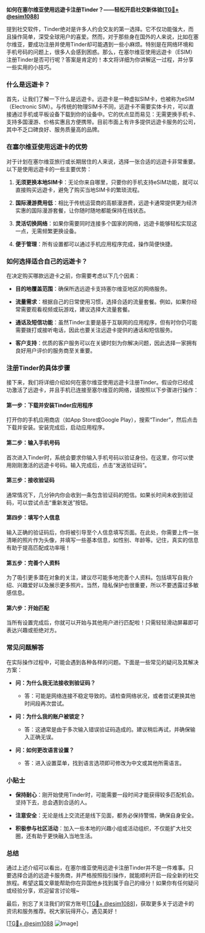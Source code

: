 **如何在塞尔维亚使用远遊卡注册Tinder？——轻松开启社交新体验[[TG💪+ @esim1088](https://t.me/s/esim1088)]**

提到社交软件，Tinder绝对是许多人约会交友的第一选择。它不仅功能强大，而且操作简单，深受全球用户的喜爱。然而，对于那些身在国外的人来说，比如在塞尔维亚，要成功注册并使用Tinder却可能遇到一些小麻烦。特别是在网络环境和手机号码的问题上，很多人会感到困惑。那么，在塞尔维亚使用远遊卡（ESIM）注册Tinder是否可行呢？答案是肯定的！本文将详细为你讲解这一过程，并分享一些实用的小技巧。

### 什么是远遊卡？

首先，让我们了解一下什么是远遊卡。远遊卡是一种虚拟SIM卡，也被称为eSIM（Electronic SIM）。与传统的物理SIM卡不同，远遊卡不需要实体卡片，可以直接通过手机或平板设备下载到你的设备中。它的优点显而易见：无需更换手机卡、支持多国漫游、价格实惠且方便携带。目前市面上有许多提供远遊卡服务的公司，其中不乏口碑良好、服务质量高的品牌。

### 在塞尔维亚使用远遊卡的优势

对于计划在塞尔维亚旅行或长期居住的人来说，选择一张合适的远遊卡非常重要。以下是使用远遊卡的一些主要优势：

1. **无须更换本地SIM卡**：无论你来自哪里，只要你的手机支持eSIM功能，就可以直接购买远遊卡，避免了购买当地SIM卡的繁琐流程。
   
2. **国际漫游费用低**：相比于传统运营商的高额漫游费，远遊卡通常提供更为经济实惠的国际漫游套餐，让你随时随地都能保持在线状态。

3. **灵活切换网络**：如果你需要同时连接多个国家的网络，远遊卡能够轻松实现这一点，无需频繁更换设备。

4. **便于管理**：所有设置都可以通过手机应用程序完成，操作简便快捷。

### 如何选择适合自己的远遊卡？

在决定购买哪款远遊卡之前，你需要考虑以下几个因素：

- **目的地覆盖范围**：确保所选远遊卡支持塞尔维亚地区的网络服务。
  
- **流量需求**：根据自己的日常使用习惯，选择合适的流量套餐。例如，如果你经常需要观看视频或玩游戏，建议选择大流量套餐。

- **通话及短信功能**：虽然Tinder主要是基于互联网的应用程序，但有时你仍可能需要拨打或接听电话，因此也要关注远遊卡提供的通话和短信服务。

- **客户支持**：优质的客户服务可以在关键时刻为你解决问题，因此选择一家拥有良好用户评价的服务商至关重要。

### 注册Tinder的具体步骤

接下来，我们将详细介绍如何在塞尔维亚使用远遊卡注册Tinder。假设你已经成功激活了远遊卡，并且手机已连接至塞尔维亚的网络，请按照以下步骤进行操作：

#### 第一步：下载并安装Tinder应用程序

打开你的手机应用商店（如App Store或Google Play），搜索“Tinder”，然后点击下载并安装。安装完成后，启动应用程序。

#### 第二步：输入手机号码

首次进入Tinder时，系统会要求你输入手机号码以验证身份。在这里，你可以使用刚刚激活的远遊卡号码。输入完成后，点击“发送验证码”。

#### 第三步：接收验证码

通常情况下，几分钟内你会收到一条包含验证码的短信。如果长时间未收到验证码，可以尝试点击“重新发送”按钮。

#### 第四步：填写个人信息

输入正确的验证码后，你将被引导至个人信息填写页面。在此处，你需要上传一张清晰的照片作为头像，并填写一些基本信息，如性别、年龄等。记住，真实的信息有助于提高匹配成功率哦！

#### 第五步：完善个人资料

为了吸引更多潜在对象的关注，建议尽可能多地完善个人资料。包括填写自我介绍、兴趣爱好以及展示更多照片。当然，隐私保护也很重要，所以不要透露过多敏感信息。

#### 第六步：开始匹配

当所有设置完成后，你就可以开始与其他用户进行匹配啦！只需轻轻滑动屏幕即可表达兴趣或拒绝对方。

### 常见问题解答

在实际操作过程中，可能会遇到各种各样的问题。下面是一些常见的疑问及其解决方案：

- **问：为什么我无法接收到验证码？**
  - 答：可能是网络连接不稳定导致的。请检查网络状况，或者尝试更换其他时间段再次尝试。

- **问：为什么我的账户被锁定？**
  - 答：这通常是由于多次输入错误验证码造成的。建议稍后再试，并确保输入正确无误。

- **问：如何更改语言设置？**
  - 答：进入设置菜单，找到语言选项即可修改为中文或其他所需语言。

### 小贴士

- **保持耐心**：刚开始使用Tinder时，可能需要一段时间才能获得较多匹配机会。坚持下去，总会遇到合适的人。

- **注意安全**：无论是线上交流还是线下见面，都务必保持警惕，确保自身安全。

- **积极参与社区活动**：加入一些本地的兴趣小组或活动组织，不仅能扩大社交圈，还有助于更快融入当地生活。

### 总结

通过上述介绍可以看出，在塞尔维亚使用远遊卡注册Tinder并不是一件难事。只要选择合适的远遊卡服务商，并严格按照指引操作，就能顺利开启一段全新的社交旅程。希望这篇文章能帮助你在异国他乡找到属于自己的缘分！如果你有任何疑问或经验分享，欢迎留言讨论哦~

最后，别忘了关注我们的官方账号[[TG💪+ @esim1088](https://t.me/s/esim1088)]，获取更多关于远遊卡的资讯和服务推荐。祝大家玩得开心，遇见美好！

[[TG💪+ @esim1088](https://t.me/s/esim1088) ![Image](https://i.postimg.cc/4NQfJmqS/Snipaste-2025-05-13-00-14-12.png)]